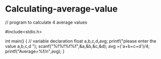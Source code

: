 # Calculating-average-value

// program to calculate 4 average values

#include<stdio.h>

int main()
{
  // variable declaration 
 float a,b,c,d,avg;
printf("please enter the value a,b,c,d ");
scanf("%f%f%f%f",&a,&b,&c,&d);
avg =('a+b+c+d')/4;
printf("Average=%f/n",avg);
}
